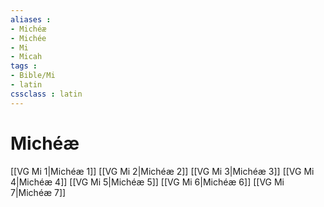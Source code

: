 ```yaml
---
aliases : 
- Michéæ
- Michée
- Mi
- Micah
tags : 
- Bible/Mi
- latin
cssclass : latin
---
```


# Michéæ

[[VG Mi 1|Michéæ 1]]
[[VG Mi 2|Michéæ 2]]
[[VG Mi 3|Michéæ 3]]
[[VG Mi 4|Michéæ 4]]
[[VG Mi 5|Michéæ 5]]
[[VG Mi 6|Michéæ 6]]
[[VG Mi 7|Michéæ 7]]

